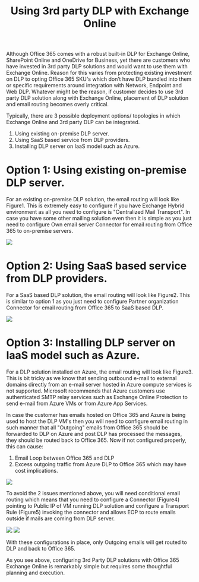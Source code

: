﻿---
layout: post
title: Using 3rd party DLP with Exchange Online
---
Although Office 365 comes with a robust built-in DLP for Exchange Online, SharePoint Online and OneDrive for Business, yet there are customers who have invested in 3rd party DLP solutions and would want to use them with Exchange Online. Reason for this varies from protecting existing investment on DLP to opting Office 365 SKU's which don’t have DLP bundled into them or specific requirements around integration with Network, Endpoint and Web DLP. Whatever might be the reason, if customer decides to use 3rd party DLP solution along with Exchange Online, placement of DLP solution and email routing becomes overly critical.

Typically, there are 3 possible deployment options/ topologies in which Exchange Online and 3rd party DLP can be integrated. 

1. Using existing on-premise DLP server.
2. Using SaaS based service from DLP providers.
3. Installing DLP server on IaaS model such as Azure.

Option 1: Using existing on-premise DLP server.
=
For an existing on-premise DLP solution, the email routing will look like Figure1. This is extremely easy to configure if you have Exchange Hybrid environment as all you need to configure is "Centralized Mail Transport". In case you have some other mailing solution even then it is simple as you just need to configure Own email server Connector for email routing from Office 365 to on-premise servers.

<img src="https://github.com/jsjolly/jsjolly.github.io/blob/master/images/Figure1.jpg" />

 
Option 2: Using SaaS based service from DLP providers.
=
For a SaaS based DLP solution, the email routing will look like Figure2. This is similar to option 1 as you just need to configure Partner organization Connector for email routing from Office 365 to SaaS based DLP.

<img src="https://github.com/jsjolly/jsjolly.github.io/blob/master/images/Figure%202.jpg" />
 
 
Option 3: Installing DLP server on IaaS model such as Azure. 
=
For a DLP solution installed on Azure, the email routing will look like Figure3. This is bit tricky as we know that sending outbound e-mail to external domains directly from an e-mail server hosted in Azure compute services is not supported. Microsoft recommends that Azure customers use authenticated SMTP relay services such as Exchange Online Protection to send e-mail from Azure VMs or from Azure App Services.

In case the customer has emails hosted on Office 365 and Azure is being used to host the DLP VM's then you will need to configure email routing in such manner that all "Outgoing" emails from Office 365 should be forwarded to DLP on Azure and post DLP has processed the messages, they should be routed back to Office 365. Now if not configured properly, this can cause:

1. Email Loop between Office 365 and DLP
2. Excess outgoing traffic from Azure DLP to Office 365 which may have cost implications.

<img src="https://github.com/jsjolly/jsjolly.github.io/blob/master/images/Figure%203.jpg" />  

To avoid the 2 issues mentioned above, you will need conditional email routing which means that you need to configure a Connector (Figure4) pointing to Public IP of VM running DLP solution and configure a Transport Rule (Figure5)  invoking the connector and allows EOP to route emails outside if mails are coming from DLP server.
 
 <img src="https://github.com/jsjolly/jsjolly.github.io/blob/master/images/Figure%204.jpg" />
		 

<img src="https://github.com/jsjolly/jsjolly.github.io/blob/master/images/Figure%205.jpg" />


With these configurations in place, only Outgoing emails will get routed to DLP and back to Office 365.

As you see above, configuring 3rd Party DLP solutions with Office 365 Exchange Online is remarkably simple but requires some thoughtful planning and execution. 
 






